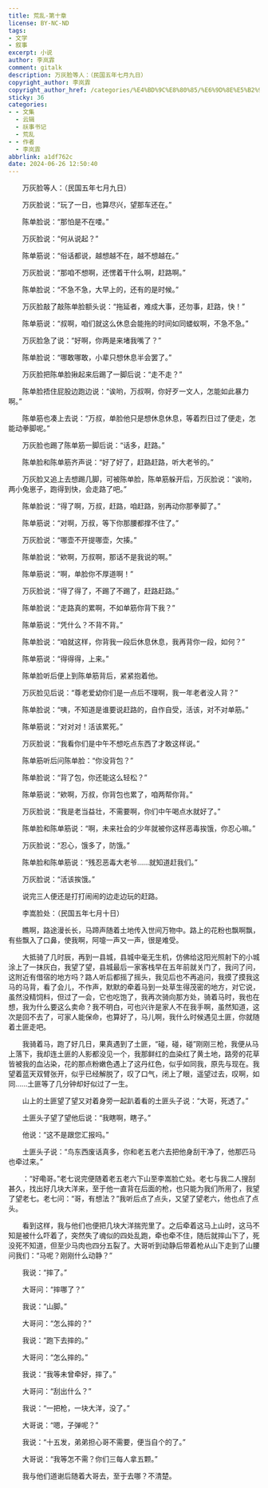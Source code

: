 ```yaml
---
title: 荒乱-第十章
license: BY-NC-ND
tags:
- 文学
- 叙事
excerpt: 小说
author: 李岚霏
comment: gitalk
description: 万灰脸等人：（民国五年七月九日）
copyright_author: 李岚霏
copyright_author_href: /categories/%E4%BD%9C%E8%80%85/%E6%9D%8E%E5%B2%9A%E9%9C%8F/
sticky: 36
categories:
- - 文集
  - 云辑
  - 祅事书记
  - 荒乱
- - 作者
  - 李岚霏
abbrlink: a1df762c
date: 2024-06-26 12:50:40
---
```

&emsp;&emsp;万灰脸等人：（民国五年七月九日）

&emsp;&emsp;万灰脸说：“玩了一日，也算尽兴，望那车还在。”

&emsp;&emsp;陈单脸说：“那怕是不在喽。”

&emsp;&emsp;万灰脸说：“何从说起？”

&emsp;&emsp;陈单筋说：“俗话都说，越想越不在，越不想越在。”

&emsp;&emsp;万灰脸说：“那咱不想啊，还愣着干什么啊，赶路啊。”

&emsp;&emsp;陈单脸说：“不急不急，大早上的，还有的是时候。”

&emsp;&emsp;万灰脸敲了敲陈单脸额头说：“拖延者，难成大事，还勿事，赶路，快！”

&emsp;&emsp;陈单筋说：“叔啊，咱们就这么休息会能拖的时间如同蝼蚁啊，不急不急。”

&emsp;&emsp;万灰脸急了说：“好啊，你两是来堵我嘴了？”

&emsp;&emsp;陈单脸说：“哪敢哪敢，小辈只想休息半会罢了。”

&emsp;&emsp;万灰脸把陈单脸揪起来后踢了一脚后说：“走不走？”

&emsp;&emsp;陈单脸捂住屁股边跑边说：“诶哟，万叔啊，你好歹一文人，怎能如此暴力啊。”

&emsp;&emsp;陈单筋也凑上去说：“万叔，单脸他只是想休息休息，等着烈日过了便走，怎能动拳脚呢。”

&emsp;&emsp;万灰脸也踢了陈单筋一脚后说：“话多，赶路。”

&emsp;&emsp;陈单脸和陈单筋齐声说：“好了好了，赶路赶路，听大老爷的。”

&emsp;&emsp;万灰脸又追上去想踢几脚，可被陈单脸，陈单筋躲开后，万灰脸说：“诶哟，两小兔崽子，跑得到快，会走路了吧。”

&emsp;&emsp;陈单脸说：“得了啊，万叔，赶路，咱赶路，别再动你那拳脚了。”

&emsp;&emsp;陈单筋说：“对啊，万叔，等下你那腰都撑不住了。”

&emsp;&emsp;万灰脸说：“哪壶不开提哪壶，欠揍。”

&emsp;&emsp;陈单脸说：“欸啊，万叔啊，那话不是我说的啊。”

&emsp;&emsp;陈单筋说：“啊，单脸你不厚道啊！”

&emsp;&emsp;万灰脸说：“得了得了，不踢了不踢了，赶路赶路。”

&emsp;&emsp;陈单脸说：“走路真的累啊，不如单筋你背下我？”

&emsp;&emsp;陈单筋说：“凭什么？不背不背。”

&emsp;&emsp;陈单脸说：“咱就这样，你背我一段后休息休息，我再背你一段，如何？”

&emsp;&emsp;陈单筋说：“得得得，上来。”

&emsp;&emsp;陈单脸听后便上到陈单筋背后，紧紧抱着他。

&emsp;&emsp;万灰脸见后说：“尊老爱幼你们是一点后不理啊，我一年老者没人背？”

&emsp;&emsp;陈单脸说：“咦，不知道是谁要说赶路的，自作自受，活该，对不对单筋。”

&emsp;&emsp;陈单筋说：“对对对！活该累死。”

&emsp;&emsp;万灰脸说：“我看你们是中午不想吃点东西了才敢这样说。”

&emsp;&emsp;陈单筋听后问陈单脸：“你没背包？”

&emsp;&emsp;陈单脸说：“背了包，你还能这么轻松？”

&emsp;&emsp;陈单筋说：“欸啊，万叔，你背包也累了，咱两帮你背。”

&emsp;&emsp;万灰脸说：“我是老当益壮，不需要啊，你们中午喝点水就好了。”

&emsp;&emsp;陈单脸和陈单筋说：“啊，未来社会的少年就被你这样恶毒挨饿，你忍心嘛。”

&emsp;&emsp;万灰脸说：“忍心，饿多了，防饿。”

&emsp;&emsp;陈单脸和陈单筋说：“残忍恶毒大老爷......就知道赶我们。”

&emsp;&emsp;万灰脸说：“活该挨饿。”

&emsp;&emsp;说完三人便还是打打闹闹的边走边玩的赶路。

&emsp;&emsp;李嵩脸处：（民国五年七月十日）

&emsp;&emsp;瞧啊，路途漫长长，马蹄声随着土地传入世间万物中。路上的花粉也飘啊飘，有些飘入了口鼻，使我啊，阿嚏一声又一声，很是难受。

&emsp;&emsp;大抵骑了几时辰，再到一县城，县城中毫无生机，仿佛给这阳光照射下的小城涂上了一抹灰白，我望了望，县城最后一家客栈早在五年前就关门了，我问了问，这附近有借宿的地方吗？路人听后都摇了摇头，我见后也不再追问，我摸了摸我这马的马背，看了会儿，不作声，默默的牵着马到一处草生得茂密的地方，对它说，虽然没精饲料，但过了一会，它也吃饱了，我再次骑向那方处，骑着马时，我也在想，我为什么要这么卖命？我不明白，可也兴许是家人不在我手啊，虽然知道，这次是回不去了，可家人能保命，也算好了，马儿啊，我什么时候遇见土匪，你就随着土匪走吧。

&emsp;&emsp;我骑着马，跑了好几日，果真遇到了土匪，“碰，碰，碰”刚刚三枪，我便从马上落下，我却连土匪的人影都没见一个，我那鲜红的血染红了黄土地，路旁的花草皆被我的血沾染，花的那点粉嫩色遇上了这丹红色，似乎如同我，原先与现在。我望着蓝天双臂张开，似乎已经解脱了，叹了口气，闭上了眼，遥望过去，叹啊，如同......土匪等了几分钟却好似过了一生。

&emsp;&emsp;山上的土匪望了望又对着身旁一起趴着看的土匪头子说：“大哥，死透了。”

&emsp;&emsp;土匪头子望了望他后说：“我瞎啊，瞎子。”

&emsp;&emsp;他说：“这不是跟您汇报吗。”

&emsp;&emsp;土匪头子说：“鸟东西废话真多，你和老五老六去把他身刮干净了，他那匹马也牵过来。”

&emsp;&emsp;：“好嘞哥。”老七说完便随着老五老六下山至李嵩脸亡处。老七与我二人搜刮甚久，找出好几块大洋来，至于他一直背在后面的枪，也只能为我们所用了，我望了望老七。老七问：“哥，有想法？”我听后点了点头，又望了望老六，他也点了点头。

&emsp;&emsp;看到这样，我与他们也便把几块大洋揣兜里了。之后牵着这马上山时，这马不知是被什么吓着了，突然失了魂似的四处乱跑，牵也牵不住，随后就摔山下了，死没死不知道，但至少马肉也四分五裂了。大哥听到动静后带着枪从山下走到了山腰问我们：“马呢？刚刚什么动静？”

&emsp;&emsp;我说：“摔了。”

&emsp;&emsp;大哥问：“摔哪了？”

&emsp;&emsp;我说：“山脚。”

&emsp;&emsp;大哥问：“怎么摔的？”

&emsp;&emsp;我说：“跑下去摔的。”

&emsp;&emsp;大哥问：“怎么摔的。”

&emsp;&emsp;我说：“我等未曾牵好，摔了。”

&emsp;&emsp;大哥问：“刮出什么？”

&emsp;&emsp;我说：“一把枪，一块大洋，没了。”

&emsp;&emsp;大哥说：“嗯，子弹呢？”

&emsp;&emsp;我说：“十五发，弟弟担心哥不需要，便当自个的了。”

&emsp;&emsp;大哥说：“我等怎不需？你们三每人拿五颗。”

&emsp;&emsp;我与他们道谢后随着大哥去，至于去哪？不清楚。
